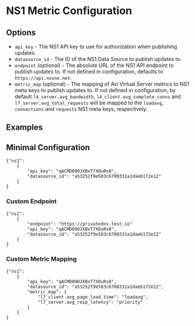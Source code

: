 # NS1 Metric Configuration

## Options
* `api_key` - The NS1 API key to use for authorization when publishing updates.
* `datasource_id` - The ID of the NS1 Data Source to publish updates to.
* `endpoint` (optional) - The absolute URL of the NS1 API endpoint to publish updates to.  If not defined in configuration, defaults to `https://api.nsone.net`.
* `metric_map` (optional) - The mapping of Avi Virtual Server metrics to NS1 meta keys to publish updates to.  If not defined in configuration, by default `l4_server.avg_bandwidth`, `l4_client.avg_complete_conns` and `l7_server.avg_total_requests` will be mapped to the `loadavg`, `connections` and `requests` NS1 meta keys, respectively.

## Examples

## Minimal Configuration
```
{"ns1":
    {
        "api_key": "qACMD09OJXBxT7XOuRs8",
        "datasource_id": "a53252f9e583c6708331a1daeb172e12"
    }
}
```

### Custom Endpoint
```
{"ns1":
    {
        "endpoint": "https://privatedns.test.io"
        "api_key": "qACMD09OJXBxT7XOuRs8",
        "datasource_id": "a53252f9e583c6708331a1daeb172e12"
    }
}
```

### Custom Metric Mapping
```
{"ns1":
    {
        "api_key": "qACMD09OJXBxT7XOuRs8",
        "datasource_id": "a53252f9e583c6708331a1daeb172e12",
        "metric_map": {
            "l7_client.avg_page_load_time": "loadavg",
            "l7_server.avg_resp_latency": "priority"
        }
    }
}
```
